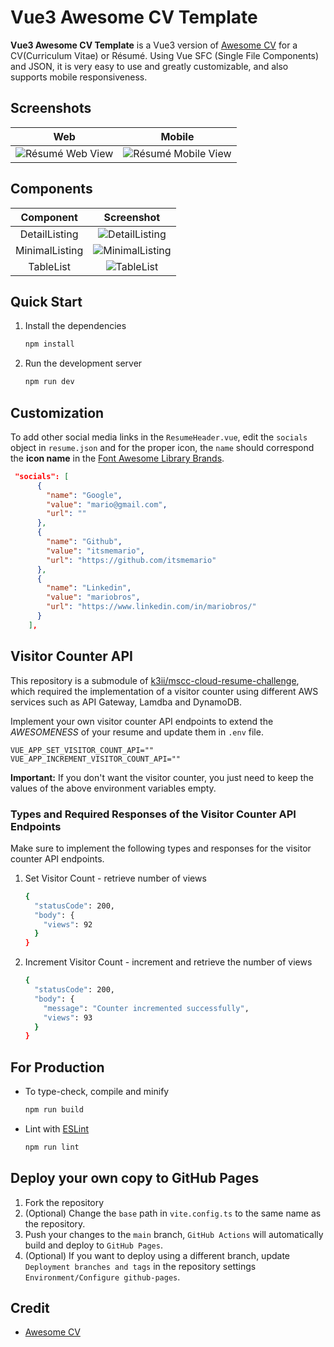 # Vue3 Awesome CV Template

**Vue3 Awesome CV Template** is a Vue3 version of [Awesome CV](https://github.com/posquit0/Awesome-CV) for a CV(Curriculum Vitae) or Résumé. Using Vue SFC (Single File Components) and JSON, it is very easy to use and greatly customizable, and also supports mobile responsiveness.

## Screenshots

| Web | Mobile |
|:---:|:---:|
| ![Résumé Web View](images/resume-web-view.png)  | ![Résumé Mobile View](images/resume-mobile-view.png)|

## Components

| Component | Screenshot |
|:---:|:---:|
| DetailListing | ![DetailListing](images/detail-listing.png) |
| MinimalListing | ![MinimalListing](images/minimal-listing.png) |
| TableList | ![TableList](images/table-list.png) |

## Quick Start

1. Install the dependencies

    ```sh
    npm install
    ```

2. Run the development server

    ```sh
    npm run dev
    ```

## Customization

To add other social media links in the `ResumeHeader.vue`, edit the `socials` object in `resume.json` and for the proper icon, the `name` should correspond the **icon name** in the [Font Awesome Library Brands](https://fontawesome.com/search?o=r&f=brands).

```json
 "socials": [
      {
        "name": "Google",
        "value": "mario@gmail.com",
        "url": ""
      },
      {
        "name": "Github",
        "value": "itsmemario",
        "url": "https://github.com/itsmemario"
      },
      {
        "name": "Linkedin",
        "value": "mariobros",
        "url": "https://www.linkedin.com/in/mariobros/"
      }
    ],
```

## Visitor Counter API

This repository is a submodule of [k3ii/mscc-cloud-resume-challenge](https://github.com/k3ii/mscc-cloud-resume-challenge), which required the implementation of a visitor counter using different AWS services such as API Gateway, Lamdba and DynamoDB.

Implement your own visitor counter API endpoints to extend the *AWESOMENESS* of your resume and update them in `.env` file.

```env
VUE_APP_SET_VISITOR_COUNT_API=""
VUE_APP_INCREMENT_VISITOR_COUNT_API=""
```

**Important:** If you don't want the visitor counter, you just need to keep the values of the above environment variables empty.

### Types and Required Responses of the Visitor Counter API Endpoints

Make sure to implement the following types and responses for the visitor counter API endpoints.

1. Set Visitor Count - retrieve number of views

    ```sh
    {
      "statusCode": 200,
      "body": {
        "views": 92
      }
    }
    ```

2. Increment Visitor Count - increment and retrieve the number of views

    ```sh
    {
      "statusCode": 200,
      "body": {
        "message": "Counter incremented successfully",
        "views": 93
      }
    }
    ```

## For Production

- To type-check, compile and minify

    ```sh
    npm run build
    ```

- Lint with [ESLint](https://eslint.org/)

    ```sh
    npm run lint
    ```

## Deploy your own copy to GitHub Pages

1. Fork the repository
2. (Optional) Change the `base` path in `vite.config.ts` to the same name as the repository.
3. Push your changes to the `main` branch, `GitHub Actions` will automatically build and deploy to `GitHub Pages`.
4. (Optional) If you want to deploy using a different branch, update `Deployment branches and tags` in the repository settings `Environment/Configure github-pages`.

## Credit

- [Awesome CV](https://github.com/posquit0/Awesome-CV)

